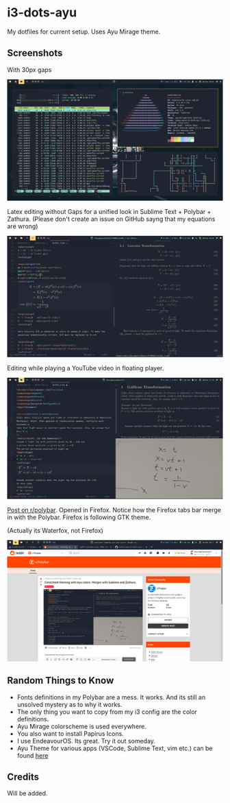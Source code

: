 # i3-dots-ayu
My dotfiles for current setup. Uses Ayu Mirage theme.

## Screenshots

With 30px gaps

![Screenshot 1](./screenshots/1.png)

Latex editing without Gaps for a unified look in Sublime Text + Polybar + Zathura. (Please don't create an issue on GitHub sayng that my equations are wrong)

![Screenshot 2](./screenshots/2.png)

Editing while playing a YouTube video in floating player.

![Screenshot 3](./screenshots/3.png)

[Post on r/polybar](https://www.reddit.com/r/Polybar/comments/k9oc84/consistent_theming_with_ayu_colors_merges_with/). Opened in Firefox. Notice how the Firefox tabs bar merge in with the Polybar. Firefox is following GTK theme.

(Actually its Waterfox, not Firefox)

![Screenshot 4](./screenshots/4.png)

## Random Things to Know
  * Fonts definitions in my Polybar are a mess. It works. And its still an unsolved mystery as to why it works.
  * The only thing you want to copy from my i3 config are the color definitions.
  * Ayu Mirage colorscheme is used everywhere.
  * You also want to install Papirus Icons.
  * I use EndeavourOS. Its great. Try it out someday.
  * Ayu Theme for various apps (VSCode, Sublime Text, vim etc.) can be found [here](https://github.com/ayu-theme)

## Credits
Will be added.